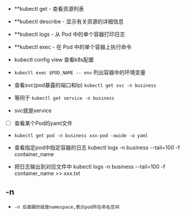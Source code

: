 * **kubectl get - 查看资源列表
* **kubectl describe - 显示有关资源的详细信息
* **kubectl logs - 从 Pod 中的单个容器打印日志
* **kubectl exec - 在 Pod 中的单个容器上执行命令
* kubectl config view 查看k8s配置
* `kubectl exec $POD_NAME -- env` 列出容器中的环境变量

* 查看svc(pod暴露的端口和Ip) `kubectl get svc -n business`
* 等同于 `kubectl get service -n business`
* svc就是service

* [ ] 查看某个Pod的yaml文件 
* `kubectl get pod -n business xxx-pod -owide -o yaml`

* 查看指定pod中指定容器的日志
  kubectl logs  -n business --tail=100 -f container_name
* 把日志输出到对应文件中
  kubectl logs  -n business --tail=100 -f container_name >> xxx.txt

## -n
* `-n 后面跟的就是namespace,表示pod所在命名空间`

